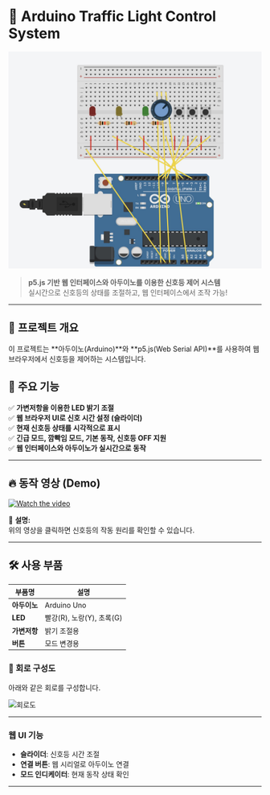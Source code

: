 # 🚦 Arduino Traffic Light Control System
![Project Thumbnail](856D966A-9938-4297-B886-14F94831BE54.jpeg)

> **p5.js 기반 웹 인터페이스와 아두이노를 이용한 신호등 제어 시스템**  
> 실시간으로 신호등의 상태를 조절하고, 웹 인터페이스에서 조작 가능!

---

## 📌 프로젝트 개요
이 프로젝트는 **아두이노(Arduino)**와 **p5.js(Web Serial API)**를 사용하여 웹 브라우저에서 신호등을 제어하는 시스템입니다.

## 🎯 주요 기능
✅ **가변저항을 이용한 LED 밝기 조절**  
✅ **웹 브라우저 UI로 신호 시간 설정 (슬라이더)**  
✅ **현재 신호등 상태를 시각적으로 표시**  
✅ **긴급 모드, 깜빡임 모드, 기본 동작, 신호등 OFF 지원**  
✅ **웹 인터페이스와 아두이노가 실시간으로 동작**

---

## 🔥 동작 영상 (Demo)
[![Watch the video](docs/demo-thumbnail.png)](https://youtu.be/XXXXXXXXX)

📢 **설명:**  
위의 영상을 클릭하면 신호등의 작동 원리를 확인할 수 있습니다.

---

## 🛠️ 사용 부품
| 부품명 | 설명 |
|--------|--------|
| **아두이노** | Arduino Uno |
| **LED** | 빨강(R), 노랑(Y), 초록(G) |
| **가변저항** | 밝기 조절용 |
| **버튼** | 모드 변경용 |

### **🔧 회로 구성도**
아래와 같은 회로를 구성합니다.

![회로도](docs/circuit-diagram.png)

---
###  **웹 UI 기능**
- **슬라이더**: 신호등 시간 조절
- **연결 버튼**: 웹 시리얼로 아두이노 연결
- **모드 인디케이터**: 현재 동작 상태 확인

---

